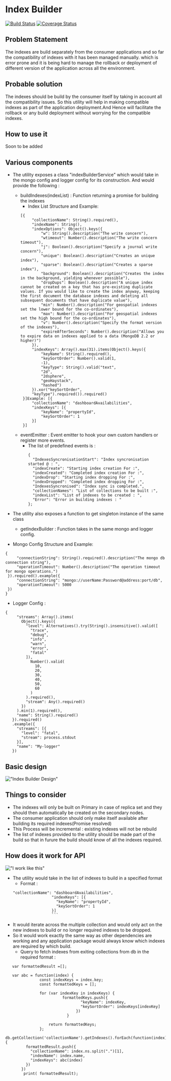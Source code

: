# Index Builder

[![Build Status](https://travis-ci.org/Abhisheksharma01/mongo-index-builder.svg?branch=master)](https://travis-ci.org/Abhisheksharma01/mongo-index-builder)
[![Coverage Status](https://coveralls.io/repos/github/Abhisheksharma01/mongo-index-builder/badge.svg?branch=master)](https://coveralls.io/github/Abhisheksharma01/mongo-index-builder?branch=master)

## Problem Statement

   The indexes are build separately from the consumer applications and so far the compatibility of indexes with it has been managed manually.
   which is error prone and it is being hard to manage the rollback or deployment of different version of the application across all the environment.


## Probable solution

   The indexes should be build by the consumer itself by taking in account all the compatibility issues.
   So this utility will help in making compatible indexes as part of the application deployment.And Hence 
   will facilitate the rollback or any build deployment without worrying for the compatible indexes.


## How to use it

Soon to be added

## Various components
  - The utility exposes a class "indexBuilderService" which would take in the mongo config and logger config for 
  its construction. And would provide the following :
    - buildIndexes(indexList) : Function returning a promise for building the indexes
      - Index List Structure and Example:
       ```
       [{
        	"collectionName": String().required(),
        	"indexName": String(),
        	"indexOptions": Object().keys({
        		"w": String().description("The write concern"),
        		"wtimeout": Number().description("The write concern timeout"),
        		"j": Boolean().description("Specify a journal write concern"),
        		"unique": Boolean().description("Creates an unique index"),
        		"sparse": Boolean().description("Creates a sparse index"),
        		"background": Boolean().description("Creates the index in the background, yielding whenever possible"),
        		"dropDups": Boolean().description("A unique index cannot be created on a key that has pre-existing duplicate values. If you would like to create the index anyway, keeping the first document the database indexes and deleting all subsequent documents that have duplicate value"),
        		"min": Number().description("For geospatial indexes set the lower bound for the co-ordinates"),
        		"max": Number().description("For geospatial indexes set the high bound for the co-ordinates"),
        		"v": Number().description("Specify the format version of the indexes"),
        		"expireAfterSeconds": Number().description("Allows you to expire data on indexes applied to a data (MongoDB 2.2 or higher)")
        	}),
        	"indexKeys": Array().max(31).items(Object().keys({
        		"keyName": String().required(),
        		"keySortOrder": Number().valid(1,
        		-1),
        		"keyType": String().valid("text",
        		"2d",
        		"2dsphere",
        		"geoHaystack",
        		"hashed")
        	}).xor("keySortOrder",
        	"keyType").required()).required()
        }]Example: [{
        	"collectionName": "dashboardAvailabilities",
        	"indexKeys": [{
        		"keyName": "propertyId",
        		"keySortOrder": 1
        	}]
        }]
        ```
    - eventEmitter : Event emitter to hook your own custom handlers or register more events.
      - The list of predefined events is :
        ```
        {
          "IndexesSyncronisationStart": "Index syncronisation started @ : ",
          "indexCreate": "Starting index creation For :",
          "indexCreated": "Completed index creation For :",
          "indexDrop": "Starting index dropping For :",
          "indexDropped": "Completed index dropping For :",
          "IndexesSyncronised": "Index sync is completed.",
          "collectionNames": "List of collections to be built :",
          "indexList": "List of indexes to be created : ",
          "Error": "Error in building indexes : "
        };
        ```
  - The utility also exposes a function to get singleton instance of the same class
    - getIndexBuilder : Function takes in the same mongo and logger config.
  
  - Mongo Config Structure and Example:
   ```
   {
    	"connectionString": String().required().description("The mongo db connection string"),
    	"operationTimeout": Number().description("The operation timeout for mongo operations.")
    }).required().example({
    	"connectionString": "mongo://userName:Password@address:port/db",
    	"operationTimeout": 5000
    }) 
   } 
   ```
   - Logger Config :
   ```
   {
        "streams": Array().items(
          Object().keys({
            "level": Alternatives().try(String().insensitive().valid([
              "trace",
              "debug",
              "info",
              "warn",
              "error",
              "fatal"
            ]),
              Number().valid(
                10,
                20,
                30,
                40,
                50,
                60
              )
            ).required(),
            "stream": Any().required()
          })
        ).min(1).required(),
        "name": String().required()
      }).required()
      .example({
        "streams": [{
          "level": "fatal",
          "stream": process.stdout
        }],
        "name": "My-logger"
      })
   ```
      
## Basic design

!["Index Builder Design"](./indexBuilder.jpg)


## Things to consider
  - The indexes will only be built on Primary in case of replica set and they should then automatically be created
  on the secondary nodes.
  - The consumer application should only make itself available after building its required indexes(Promise resolved)
  - This Process will be incremental : existing indexes will not be rebuild
  - The list of indexes provided to the utility should be made part of the build so that in furure the build should
  know of all the indexes required.

## How does it work for API

!["I work like this"](./HowItWorks.jpg)

- The utility would take in the list of indexes to build in a specified format
  - Format : 
  ```
  "collectionName": "dashboardAvailabilities",
                   "indexKeys": [{
                     "keyName": "propertyId",
                     "keySortOrder": 1
                   }]
                   ```
- It would iterate across the multiple collection and would only act on the new indexes to build or no longer required indexes
to be dropped.
- So it would work exactly the same way as other dependencies are working and any application package would always know which indexes are required
by which build.
  -  Query to fetch indexes from exiting collections from db in the required format :

```
   var formattedResult =[];

   var abc = function(index) {
               const indexKeys = index.key;
               const formattedKeys = [];

               for (var indexKey in indexKeys) {
                         formattedKeys.push({
                                 "keyName": indexKey,
                                 "keySortOrder": indexKeys[indexKey]
                               })
                           }

                   return formattedKeys;
               };
   db.getCollection('collectionName').getIndexes().forEach(function(index){
         formattedResult.push({
           "collectionName": index.ns.split(".")[1],
           "indexName": index.name,
           "indexKeys": abc(index)
         })
       })
        print( formattedResult);
```


